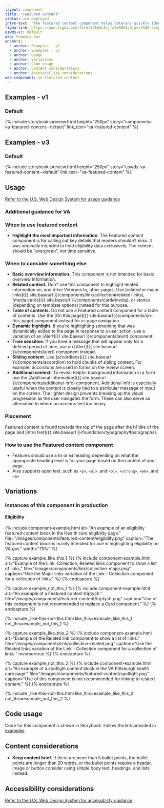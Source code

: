 ```yaml
---
layout: component
title: "Featured content"
status: use-deployed
intro-text: "The featured content component helps Veterans quickly identify must-read information on a page. Use this component to highlight a small chunk of the most important information on a page, like eligibility criteria or coverage under a particular VA benefit."
figma-link: https://www.figma.com/file/JDFpGLIojfuQwANXScQjqe/VADS-Component-Example-Library?type=design&node-id=1192%3A4460&mode=design&t=vNilCSI60pQBiKkM-1
uswds-v3: default
aka: Summary box
anchors:
  - anchor: Examples - v1
  - anchor: Examples - v3
  - anchor: Usage
  - anchor: Variations
  - anchor: Code usage
  - anchor: Content considerations
  - anchor: Accessibility considerations
web-component: va-featured-content
---
```


## Examples - v1

### Default

{% include storybook-preview.html height="250px" story="components-va-featured-content--default" link_text="va-featured-content" %}

## Examples - v3

### Default

{% include storybook-preview.html height="250px" story="uswds-va-featured-content--default" link_text="va-featured-content" %}

## Usage

<a class="vads-c-action-link--blue" href="https://designsystem.digital.gov/components/summary-box/">Refer to the U.S. Web Design System for usage guidance</a>

### Additional guidance for VA

### When to use featured content

* **Highlight the most important information.** The Featured content component is for calling out key details that readers shouldn’t miss. It was originally intended to hold eligibility data exclusively. The content should be "evergreen", not time sensitive.

### When to consider something else

* **Basic overview information.** This component is not intended for basic overview information.
* **Related content.** Don't use this component to highlight related information on, and drive Veterans to, other pages. Use [related or major links]({{ site.baseurl }}/components/link/collection#related-links), [media cards]({{ site.baseurl }}/components/card#media), or stories (depending on template options) instead for this purpose.
* **Table of contents.** Do not use a Featured content component for a table of contents. Use the [On this page]({{ site.baseurl }}/components/on-this-page) component instead for in-page navigation.
* **Dynamic highlight.** If you're highlighting something that was dynamically added to the page in response to a user action, use a variation of an [Alert]({{ site.baseurl }}/components/alert) component.
* **Time sensitive.** If you have a message that will appear only for a defined period of time, use an [Alert]({{ site.baseurl }}/components/alert) component instead.
* **Sibling content.** Use [accordions]({{ site.baseurl }}/components/accordion) to hold chunks of sibling content. For example, accordions are used in forms on the review screen.
* **Additional context.** To reveal helpful background information in a form use the  [Additional information]({{ site.baseurl }}/components/additional-info) component. Additional info is especially useful when the content is closely tied to a particular message or input on the screen. The lighter design prevents breaking up the visual progression as the user navigates the form. These can also serve as alternative to where accordions feel too heavy.

### Placement

Featured content is found towards the top of the page after the h1 title of the page and [intro text]({{ site.baseurl }}/foundation/typography#paragraphs). 

### How to use the Featured content component 

* Features should use a `h3` or `h4` heading depending on what the appropriate heading level is for your page based on the content of your page. 
* Also supports open text, such as `<p>`, `<ul>`, and `<ol>`, `<strong>`, `<em>`, and `<a>`

## Variations

### Instances of this component in production

#### Eligibility

{% include component-example.html alt="An example of an eligibility featured content block in the Health care eligibility page." file="/images/components/featured-content/eligibility.png" caption="The featured content block is mainly intended for use in highlighting eligibility on VA.gov." width="75%" %}

{% capture example_like_this_1 %}
  {% include component-example.html alt="Example of the Link, Collection, Related links component to show a list of links." file="/images/components/link/collection-major.png" caption="Use the Major links variation of the Link - Collection component for a collection of links." %}
{% endcapture %}

{% capture example_not_this_1 %}
  {% include component-example.html alt="An example of a Featured content triptych." file="/images/components/featured-content/triptych.png" caption="Use of this component is not recommended to replace a Card component." %}
{% endcapture %}

{% include _like-this-not-this.html like_this=example_like_this_1 not_this=example_not_this_1 %}

{% capture example_like_this_2 %}
  {% include component-example.html alt="Example of the Related link component to show a list of links." file="/images/components/link/collection-related.png" caption="Use the Related links variation of the Link - Collection component for a collection of links." reverse=true %}
{% endcapture %}

{% capture example_not_this_2 %}
  {% include component-example.html alt="An example of a spotlight content block in the VA Pittsburgh health care page." file="/images/components/featured-content/spotlight.png" caption="Use of this component is not recommended for linking to related content." %}
{% endcapture %}

{% include _like-this-not-this.html like_this=example_like_this_2 not_this=example_not_this_2 %}

## Code usage

Code for this component is shown in Storybook. Follow the link provided in [examples](#examples).

## Content considerations

* **Keep content brief.** If there are more than 5 bullet points, the bullet points are longer than 20 words, or the bullet points require a header, image or button consider using simple body text, headings, and lists instead.

## Accessibility considerations

<a class="vads-c-action-link--blue" href="https://designsystem.digital.gov/components/summary-box/#accessibility-summary-box">Refer to the U.S. Web Design System for accessibility guidance</a>
